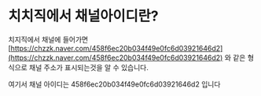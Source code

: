 # 치치직에서 채널아이디란?



치지직에서 채널에 들어가면 [https://chzzk.naver.com/458f6ec20b034f49e0fc6d03921646d2](https://chzzk.naver.com/458f6ec20b034f49e0fc6d03921646d2) 와 같은 형식으로 채널 주소가 표시되는것을 알 수 있습니다.



여기서 채널 아이디는 458f6ec20b034f49e0fc6d03921646d2 입니다
